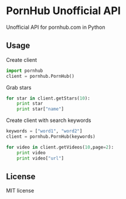 # PornHub Unofficial API
Unofficial API for pornhub.com in Python

## Usage

Create client
```python
import pornhub
client = pornhub.PornHub()
```

Grab stars
```python
for star in client.getStars(10):
    print star
    print star["name"]
```

Create client with search keywords
```python
keywords = ["word1", "word2"]
client = pornhub.PornHub(keywords)

for video in client.getVideos(10,page=2):
    print video
    print video["url"]
```

## License
MIT license

